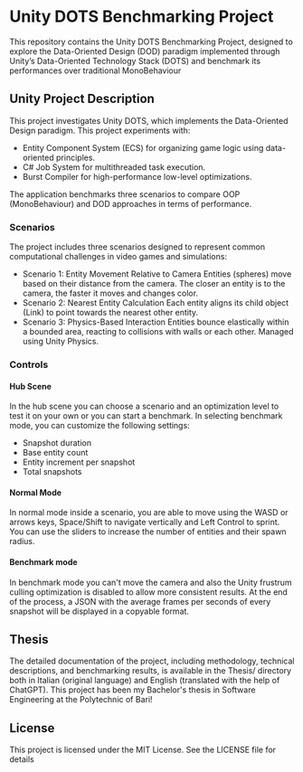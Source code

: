 # Unity DOTS Benchmarking Project

This repository contains the Unity DOTS Benchmarking Project, designed to explore the Data-Oriented Design (DOD) paradigm implemented through Unity’s Data-Oriented Technology Stack (DOTS) and benchmark its performances over traditional MonoBehaviour

## Unity Project Description

This project investigates Unity DOTS, which implements the Data-Oriented Design paradigm. This project experiments with:
- Entity Component System (ECS) for organizing game logic using data-oriented principles.
- C# Job System for multithreaded task execution.
- Burst Compiler for high-performance low-level optimizations.

The application benchmarks three scenarios to compare OOP (MonoBehaviour) and DOD approaches in terms of performance.

### Scenarios

The project includes three scenarios designed to represent common computational challenges in video games and simulations:
- Scenario 1: Entity Movement Relative to Camera
Entities (spheres) move based on their distance from the camera. The closer an entity is to the camera, the faster it moves and changes color.
- Scenario 2: Nearest Entity Calculation
Each entity aligns its child object (Link) to point towards the nearest other entity.
- Scenario 3: Physics-Based Interaction
Entities bounce elastically within a bounded area, reacting to collisions with walls or each other. Managed using Unity Physics.

### Controls

#### Hub Scene

In the hub scene you can choose a scenario and an optimization level to test it on your own or you can start a benchmark.
In selecting benchmark mode, you can customize the following settings:
- Snapshot duration
- Base entity count
- Entity increment per snapshot
- Total snapshots

#### Normal Mode

In normal mode inside a scenario, you are able to move using the WASD or arrows keys, Space/Shift to navigate vertically and Left Control to sprint.
You can use the sliders to increase the number of entities and their spawn radius.

#### Benchmark mode

In benchmark mode you can't move the camera and also the Unity frustrum culling optimization is disabled to allow more consistent results. At the end of the process, a JSON with the average frames per seconds of every snapshot will be displayed in a copyable format.

## Thesis

The detailed documentation of the project, including methodology, technical descriptions, and benchmarking results, is available in the Thesis/ directory both in Italian (original language) and English (translated with the help of ChatGPT). This project has been my Bachelor's thesis in Software Engineering at the Polytechnic of Bari!

## License

This project is licensed under the MIT License. See the LICENSE file for details